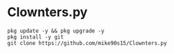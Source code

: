 # Clownters.py
```
pkg update -y && pkg upgrade -y
pkg install -y git
git clone https://github.com/mike90s15/Clownters.py
```
